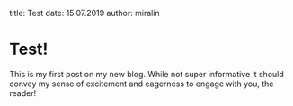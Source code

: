 title: Test
date: 15.07.2019
author: miralin

# Test!

This is my first post on my new blog. While not super informative it
should convey my sense of excitement and eagerness to engage with you,
the reader!
